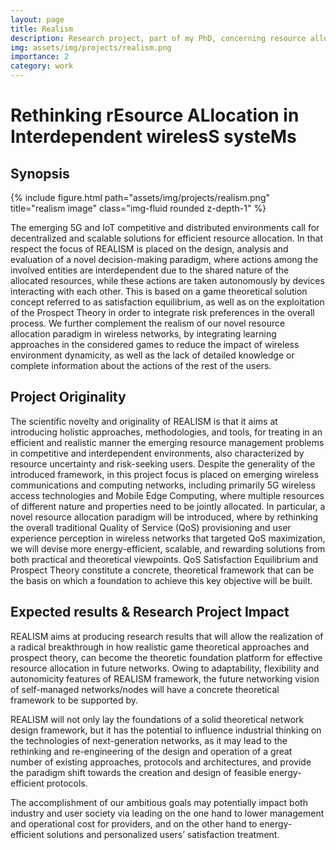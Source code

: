 ```yaml
---
layout: page
title: Realism
description: Research project, part of my PhD, concerning resource allocation in wireless systems
img: assets/img/projects/realism.png
importance: 2
category: work
---
```


# Rethinking rEsource ALlocation in Interdependent wirelesS systeMs

## Synopsis


<div class="profile float-right">
    {% include figure.html path="assets/img/projects/realism.png" title="realism image" class="img-fluid rounded z-depth-1" %}
</div>

The emerging 5G and IoT competitive and distributed environments call for decentralized and scalable solutions for efficient resource allocation. In that respect the focus of REALISM is placed on the design, analysis and evaluation of a novel decision-making paradigm, where actions among the involved entities are interdependent due to the shared nature of the allocated resources, while these actions are taken autonomously by devices interacting with each other. This is based on a game theoretical solution concept referred to as satisfaction equilibrium, as well as on the exploitation of the Prospect Theory in order to integrate risk preferences in the overall process. We further complement the realism of our novel resource allocation paradigm in wireless networks, by integrating learning approaches in the considered games to reduce the impact of wireless environment dynamicity, as well as the lack of detailed knowledge or complete information about the actions of the rest of the users.

## Project Originality

The scientific novelty and originality of REALISM is that it aims at introducing holistic approaches, methodologies, and tools, for treating in an efficient and realistic manner the emerging resource management problems in competitive and interdependent environments, also characterized by resource uncertainty and risk-seeking users. Despite the generality of the introduced framework, in this project focus is placed on emerging wireless communications and computing networks, including primarily 5G wireless access technologies and Mobile Edge Computing, where multiple resources of different nature and properties need to be jointly allocated. In particular, a novel resource allocation paradigm will be introduced, where by rethinking the overall traditional Quality of Service (QoS) provisioning and user experience perception in wireless networks that targeted QoS maximization, we will devise more energy-efficient, scalable, and rewarding solutions from both practical and theoretical viewpoints. QoS Satisfaction Equilibrium and Prospect Theory constitute a concrete, theoretical framework that can be the basis on which a foundation to achieve this key objective will be built.

## Expected results & Research Project Impact

REALISM aims at producing research results that will allow the realization of a radical breakthrough in how realistic game theoretical approaches and prospect theory, can become the theoretic foundation platform for effective resource allocation in future networks. Οwing to adaptability, flexibility and autonomicity features of REALISM framework, the future networking vision of self-managed networks/nodes will have a concrete theoretical framework to be supported by.

REALISM will not only lay the foundations of a solid theoretical network design framework, but it has the potential to influence industrial thinking on the technologies of next-generation networks, as it may lead to the rethinking and re-engineering of the design and operation of a great number of existing approaches, protocols and architectures, and provide the paradigm shift towards the creation and design of feasible energy-efficient protocols.

The accomplishment of our ambitious goals may potentially impact both industry and user society via leading on the one hand to lower management and operational cost for providers, and on the other hand to energy-efficient solutions and personalized users’ satisfaction treatment.
